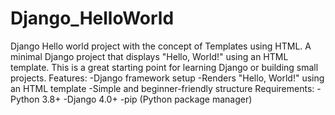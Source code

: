 # Django_HelloWorld
Django Hello world project with the concept of Templates using HTML.
A minimal Django project that displays "Hello, World!" using an HTML template. This is a great starting point for learning Django or building small projects.
Features:
-Django framework setup
-Renders "Hello, World!" using an HTML template
-Simple and beginner-friendly structure
Requirements:
-Python 3.8+
-Django 4.0+
-pip (Python package manager)
